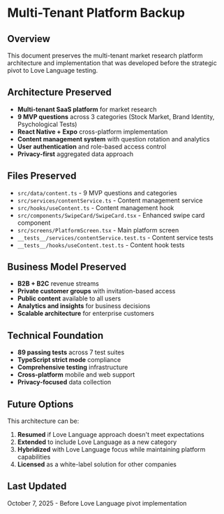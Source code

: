 # Multi-Tenant Platform Backup

## Overview
This document preserves the multi-tenant market research platform architecture and implementation that was developed before the strategic pivot to Love Language testing.

## Architecture Preserved
- **Multi-tenant SaaS platform** for market research
- **9 MVP questions** across 3 categories (Stock Market, Brand Identity, Psychological Tests)
- **React Native + Expo** cross-platform implementation
- **Content management system** with question rotation and analytics
- **User authentication** and role-based access control
- **Privacy-first** aggregated data approach

## Files Preserved
- `src/data/content.ts` - 9 MVP questions and categories
- `src/services/contentService.ts` - Content management service
- `src/hooks/useContent.ts` - Content management hook
- `src/components/SwipeCard/SwipeCard.tsx` - Enhanced swipe card component
- `src/screens/PlatformScreen.tsx` - Main platform screen
- `__tests__/services/contentService.test.ts` - Content service tests
- `__tests__/hooks/useContent.test.ts` - Content hook tests

## Business Model Preserved
- **B2B + B2C** revenue streams
- **Private customer groups** with invitation-based access
- **Public content** available to all users
- **Analytics and insights** for business decisions
- **Scalable architecture** for enterprise customers

## Technical Foundation
- **89 passing tests** across 7 test suites
- **TypeScript strict mode** compliance
- **Comprehensive testing** infrastructure
- **Cross-platform** mobile and web support
- **Privacy-focused** data collection

## Future Options
This architecture can be:
1. **Resumed** if Love Language approach doesn't meet expectations
2. **Extended** to include Love Language as a new category
3. **Hybridized** with Love Language focus while maintaining platform capabilities
4. **Licensed** as a white-label solution for other companies

## Last Updated
October 7, 2025 - Before Love Language pivot implementation




